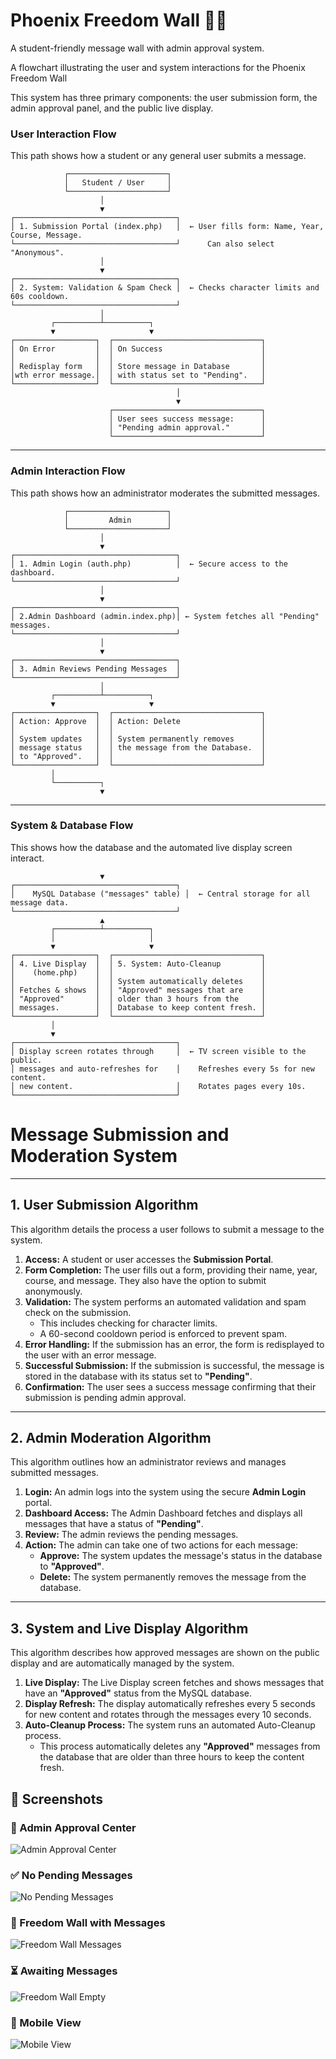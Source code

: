 # Phoenix Freedom Wall 🚀🔥

A student-friendly message wall with admin approval system.

A flowchart illustrating the user and system interactions for the Phoenix Freedom Wall

This system has three primary components: the user submission form, the admin approval panel, and the public live display.

### **User Interaction Flow**

This path shows how a student or any general user submits a message.

```
            ┌──────────────────────┐
            │   Student / User     │
            └──────────────────────┘
                    │
                    ▼
┌────────────────────────────────────┐
│ 1. Submission Portal (index.php)   │  ← User fills form: Name, Year, Course, Message.
└────────────────────────────────────┘      Can also select "Anonymous".
                    │
                    ▼
┌────────────────────────────────────┐
│ 2. System: Validation & Spam Check │  ← Checks character limits and 60s cooldown.
└────────────────────────────────────┘
                    │
         ┌──────────┴──────────┐
         ▼                     ▼
┌──────────────────┐  ┌─────────────────────────────────┐
│ On Error         │  │ On Success                      │
│                  │  │                                 │
│ Redisplay form   │  │ Store message in Database       │
│wth error message.│  │ with status set to "Pending".   │
└──────────────────┘  └─────────────────────────────────┘
                                     │
                                     ▼
                      ┌─────────────────────────────────┐
                      │ User sees success message:      │
                      │ "Pending admin approval."       │
                      └─────────────────────────────────┘
```

-----

### **Admin Interaction Flow**

This path shows how an administrator moderates the submitted messages.

```
            ┌──────────────────────┐
            │         Admin        │
            └──────────────────────┘
                    │
                    ▼
┌────────────────────────────────────┐
│ 1. Admin Login (auth.php)          │  ← Secure access to the dashboard.
└────────────────────────────────────┘
                    │
                    ▼
┌────────────────────────────────────┐
│ 2.Admin Dashboard (admin.index.php)│ ← System fetches all "Pending" messages.
└────────────────────────────────────┘
                    │
                    ▼
┌────────────────────────────────────┐
│ 3. Admin Reviews Pending Messages  │
└────────────────────────────────────┘
                    │
         ┌──────────┴──────────┐
         ▼                     ▼
┌──────────────────┐  ┌─────────────────────────────────┐
│ Action: Approve  │  │ Action: Delete                  │
│                  │  │                                 │
│ System updates   │  │ System permanently removes      │
│ message status   │  │ the message from the Database.  │
│ to "Approved".   │  │                                 │
└──────────────────┘  └─────────────────────────────────┘
         │
         └──────────┐
                    ▼
```

-----

### **System & Database Flow**

This shows how the database and the automated live display screen interact.

```
                    ▼
┌────────────────────────────────────┐
│    MySQL Database ("messages" table) │  ← Central storage for all message data.
└────────────────────────────────────┘
                    ▲
         ┌──────────┴──────────┐
         │                     │
         ▼                     ▼
┌──────────────────┐  ┌─────────────────────────────────┐
│ 4. Live Display  │  │ 5. System: Auto-Cleanup         │
│    (home.php)    │  │                                 │
│                  │  │ System automatically deletes    │
│ Fetches & shows  │  │ "Approved" messages that are    │
│ "Approved"       │  │ older than 3 hours from the     │
│ messages.        │  │ Database to keep content fresh. │
└──────────────────┘  └─────────────────────────────────┘
         │
         ▼
┌────────────────────────────────────┐
│ Display screen rotates through     │  ← TV screen visible to the public.
│ messages and auto-refreshes for    │    Refreshes every 5s for new content.
│ new content.                       │    Rotates pages every 10s.
└────────────────────────────────────┘
```
# Message Submission and Moderation System


***

## 1. User Submission Algorithm

This algorithm details the process a user follows to submit a message to the system.

1.  **Access:** A student or user accesses the **Submission Portal**.
2.  **Form Completion:** The user fills out a form, providing their name, year, course, and message. They also have the option to submit anonymously.
3.  **Validation:** The system performs an automated validation and spam check on the submission.
    * This includes checking for character limits.
    * A 60-second cooldown period is enforced to prevent spam.
4.  **Error Handling:** If the submission has an error, the form is redisplayed to the user with an error message.
5.  **Successful Submission:** If the submission is successful, the message is stored in the database with its status set to **"Pending"**.
6.  **Confirmation:** The user sees a success message confirming that their submission is pending admin approval.

***

## 2. Admin Moderation Algorithm

This algorithm outlines how an administrator reviews and manages submitted messages.

1.  **Login:** An admin logs into the system using the secure **Admin Login** portal.
2.  **Dashboard Access:** The Admin Dashboard fetches and displays all messages that have a status of **"Pending"**.
3.  **Review:** The admin reviews the pending messages.
4.  **Action:** The admin can take one of two actions for each message:
    * **Approve:** The system updates the message's status in the database to **"Approved"**.
    * **Delete:** The system permanently removes the message from the database.

***

## 3. System and Live Display Algorithm

This algorithm describes how approved messages are shown on the public display and are automatically managed by the system.

1.  **Live Display:** The Live Display screen fetches and shows messages that have an **"Approved"** status from the MySQL database.
2.  **Display Refresh:** The display automatically refreshes every 5 seconds for new content and rotates through the messages every 10 seconds.
3.  **Auto-Cleanup Process:** The system runs an automated Auto-Cleanup process.
    * This process automatically deletes any **"Approved"** messages from the database that are older than three hours to keep the content fresh.



## 📸 Screenshots

### 🔑 Admin Approval Center
![Admin Approval Center](UI/approval_center_with_message.png)

### ✅ No Pending Messages
![No Pending Messages](UI/approval_center.png)

### 📝 Freedom Wall with Messages
![Freedom Wall Messages](UI/FreedomWall_wth_messages.png)

### ⏳ Awaiting Messages
![Freedom Wall Empty](UI/FreedomWall_wthout_message.png)

### 📱 Mobile View
![Mobile View](UI/phone_pov.jpg)
